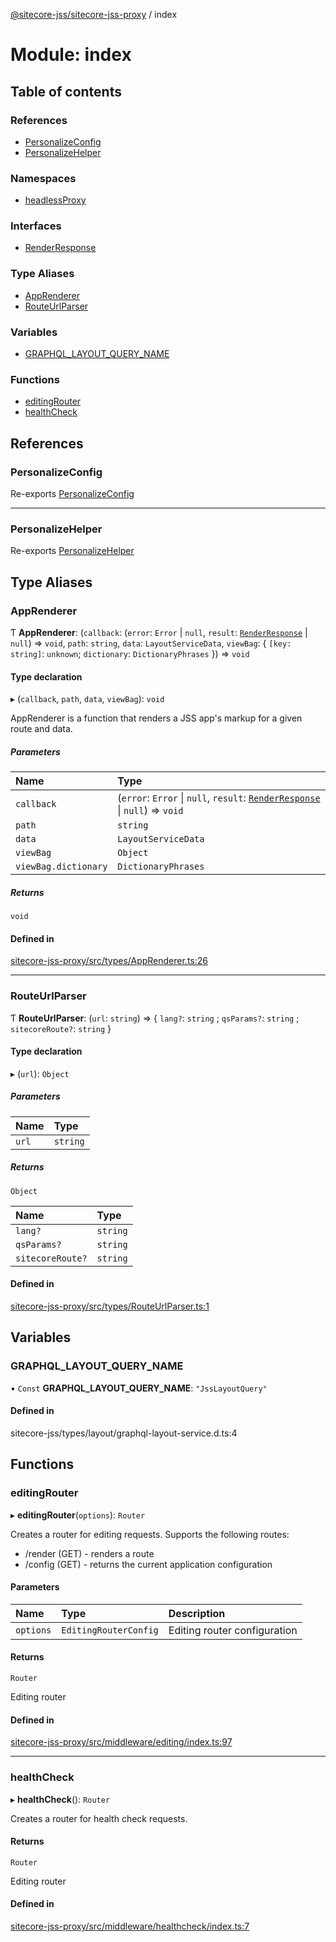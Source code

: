 [@sitecore-jss/sitecore-jss-proxy](../README.md) / index

# Module: index

## Table of contents

### References

- [PersonalizeConfig](index.md#personalizeconfig)
- [PersonalizeHelper](index.md#personalizehelper)

### Namespaces

- [headlessProxy](index.headlessProxy.md)

### Interfaces

- [RenderResponse](../interfaces/index.RenderResponse.md)

### Type Aliases

- [AppRenderer](index.md#apprenderer)
- [RouteUrlParser](index.md#routeurlparser)

### Variables

- [GRAPHQL\_LAYOUT\_QUERY\_NAME](index.md#graphql_layout_query_name)

### Functions

- [editingRouter](index.md#editingrouter)
- [healthCheck](index.md#healthcheck)

## References

### PersonalizeConfig

Re-exports [PersonalizeConfig](personalize.md#personalizeconfig)

___

### PersonalizeHelper

Re-exports [PersonalizeHelper](../classes/personalize.PersonalizeHelper.md)

## Type Aliases

### AppRenderer

Ƭ **AppRenderer**: (`callback`: (`error`: `Error` \| ``null``, `result`: [`RenderResponse`](../interfaces/index.RenderResponse.md) \| ``null``) => `void`, `path`: `string`, `data`: `LayoutServiceData`, `viewBag`: \{ `[key: string]`: `unknown`; `dictionary`: `DictionaryPhrases`  }) => `void`

#### Type declaration

▸ (`callback`, `path`, `data`, `viewBag`): `void`

AppRenderer is a function that renders a JSS app's markup for a given route and data.

##### Parameters

| Name | Type |
| :------ | :------ |
| `callback` | (`error`: `Error` \| ``null``, `result`: [`RenderResponse`](../interfaces/index.RenderResponse.md) \| ``null``) => `void` |
| `path` | `string` |
| `data` | `LayoutServiceData` |
| `viewBag` | `Object` |
| `viewBag.dictionary` | `DictionaryPhrases` |

##### Returns

`void`

#### Defined in

[sitecore-jss-proxy/src/types/AppRenderer.ts:26](https://github.com/Sitecore/jss/blob/456b9dfc4/packages/sitecore-jss-proxy/src/types/AppRenderer.ts#L26)

___

### RouteUrlParser

Ƭ **RouteUrlParser**: (`url`: `string`) => \{ `lang?`: `string` ; `qsParams?`: `string` ; `sitecoreRoute?`: `string`  }

#### Type declaration

▸ (`url`): `Object`

##### Parameters

| Name | Type |
| :------ | :------ |
| `url` | `string` |

##### Returns

`Object`

| Name | Type |
| :------ | :------ |
| `lang?` | `string` |
| `qsParams?` | `string` |
| `sitecoreRoute?` | `string` |

#### Defined in

[sitecore-jss-proxy/src/types/RouteUrlParser.ts:1](https://github.com/Sitecore/jss/blob/456b9dfc4/packages/sitecore-jss-proxy/src/types/RouteUrlParser.ts#L1)

## Variables

### GRAPHQL\_LAYOUT\_QUERY\_NAME

• `Const` **GRAPHQL\_LAYOUT\_QUERY\_NAME**: ``"JssLayoutQuery"``

#### Defined in

sitecore-jss/types/layout/graphql-layout-service.d.ts:4

## Functions

### editingRouter

▸ **editingRouter**(`options`): `Router`

Creates a router for editing requests.
Supports the following routes:
- <routerPath>/render (GET) - renders a route
- <routerPath>/config (GET) - returns the current application configuration

#### Parameters

| Name | Type | Description |
| :------ | :------ | :------ |
| `options` | `EditingRouterConfig` | Editing router configuration |

#### Returns

`Router`

Editing router

#### Defined in

[sitecore-jss-proxy/src/middleware/editing/index.ts:97](https://github.com/Sitecore/jss/blob/456b9dfc4/packages/sitecore-jss-proxy/src/middleware/editing/index.ts#L97)

___

### healthCheck

▸ **healthCheck**(): `Router`

Creates a router for health check requests.

#### Returns

`Router`

Editing router

#### Defined in

[sitecore-jss-proxy/src/middleware/healthcheck/index.ts:7](https://github.com/Sitecore/jss/blob/456b9dfc4/packages/sitecore-jss-proxy/src/middleware/healthcheck/index.ts#L7)
